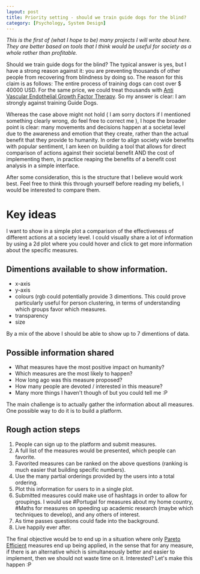 ```yaml
---
layout: post
title: Priority setting - should we train guide dogs for the blind?
category: [Psychology, System Design]
---
```


*This is the first of (what I hope to be) many projects I will write about here. They are better based on tools that I think would be useful for society as a whole rather than profitable.*

Should we train guide dogs for the blind? The typical answer is yes, but I have a strong reason against it: you are preventing thousands of other people from recovering from blindness by doing so. The reason for this claim is as follows: The entire process of training dogs can cost over $ 40000 USD. For the same price, we could treat thousands with [Anti Vascular Endothelial Growth Factor Therapy](https://en.wikipedia.org/wiki/Anti%E2%80%93vascular_endothelial_growth_factor_therapy). So my answer is clear: I am strongly against training Guide Dogs.

Whereas the case above might not hold ( I am sorry doctors if I mentioned something clearly wrong, do feel free to correct me ), I hope the broader point is clear: many movements and decisions happen at a societal level due to the awareness and emotion that they create, rather than the actual benefit that they provide to humanity. In order to align society wide benefits with popular sentiment, I am keen on building a tool that allows for direct comparison of actions against their societal benefit AND the cost of implementing them, in practice reaping the benefits of a benefit cost analysis in a simple interface.

After some consideration, this is the structure that I believe would work best. Feel free to think this through yourself before reading my beliefs, I would be interested to compare them.

# Key ideas

I want to show in a simple plot a comparison of the effectiveness of different actions at a society level. I could visually share a lot of information by using a 2d plot where you could hover and click to get more information about the specific measures.

## Dimentions available to show information.

- x-axis
- y-axis
- colours (rgb could potentially provide 3 dimentions. This could prove particularly useful for person clustering, in terms of understanding which groups favor which measures.
- transparency
- size

By a mix of the above I should be able to show up to 7 dimentions of data.

## Possible information shared

- What measures have the most positive impact on humanity?
- Which measures are the most likely to happen?
- How long ago was this measure proposed?
- How many people are devoted / interested in this measure?
- Many more things I haven't though of but you could tell me :P 

The main challenge is to actually gather the information about all measures. One possible way to do it is to build a platform.

## Rough action steps

1. People can sign up to the platform and submit measures.
2. A full list of the measures would be presented, which people can favorite.
3. Favorited measures can be ranked on the above questions (ranking is much easier that building specific numbers).
4. Use the many partial orderings provided by the users into a total ordering.
5. Plot this information for users to in a single plot.
6. Submitted measures could make use of hashtags in order to allow for groupings. I would use #Portugal for measures about my home country, #Maths for measures on speeding up academic research (maybe which techniques to develop), and any others of interest.
7. As time passes questions could fade into the background.
8. Live happily ever after.

The final objective would be to end up in a situation where only [Pareto Efficient](https://en.wikipedia.org/wiki/Pareto_efficiency) measures end up being applied, in the sense that for any measure, if there is an alternative which is simultaneously better and easier to implement, then we should not waste time on it. Interested? Let's make this happen :P 
